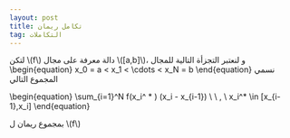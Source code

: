 ```yaml
---
layout: post
title: تكامل ريمان
tag: التكاملات
---
```



لتكن \\(f\\) دالة معرفة على مجال \\([a,b]\\)، و لنعتبر التجزأة  التالية للمجال
\begin{equation}
x_0 = a < x_1 < \cdots < x_N = b
\end{equation}
 نسمي المجموع التالي
 
\begin{equation}
\sum_{i=1}^N f(x_i^ * ) (x_i - x_{i-1}) \ \ , \ x_i^* \in [x_{i-1},x_i]
\end{equation}

 بمجموع ريمان ل \\(f\\)


<div class="sage">
  <script type="text/x-sage">
f(x) = sqrt(x) ### The function.
a = 1 ### The lower bound.
b = 9 ### The upper bound.
m = 4
t = 0 ### 0 for a left Riemann sum, 1 for a right one, 0.5 for a middle one.
@interact
def midpoint(n = slider(1,100,1,m)):
###############################################################################################
   I = integral(f(x), x, a, b).n()
   delta = (b-a)/n; tdelta = t*delta; xk = a; L = []; S = 0
   for k in range(n):
      L = L + [(xk, 0)]
      y = f(xk+tdelta)
      S = S + y
      L = L + [(xk,y)]
      xk = xk + delta
      L = L + [(xk, y)]
   S = delta*S.n()
   pretty_print('Integral = %s'%I)
   pretty_print('Riemann sums = %s'%S)
   L = L + [(xk,0)]
   G = plot(f(x), (x, a-1, b+1), color = 'red', thickness = 1)
   G = G + plot(f(x), (x, a, b), color = 'green', thickness = 1, fill = true, fillcolor = 'grey')
   G = G + polygon(L, edgecolor = 'black', rgbcolor = (t,t^2,1-t))
   G.show(aspect_ratio = 'automatic')

   
  </script>
</div>




<div class="sage">
  <script type="text/x-sage">
f(x) = sqrt(x) ### The function.
a = 1 ### The lower bound.
b = 9 ### The upper bound.
G = plot(f(x), (x, a-1, b+1), color = 'red', thickness = 1)
G = G + plot(f(x), (x, a, b), color = 'green', thickness = 1, fill = true, fillcolor = 'grey')
G.show(aspect_ratio = 'automatic')
  </script>
</div>



